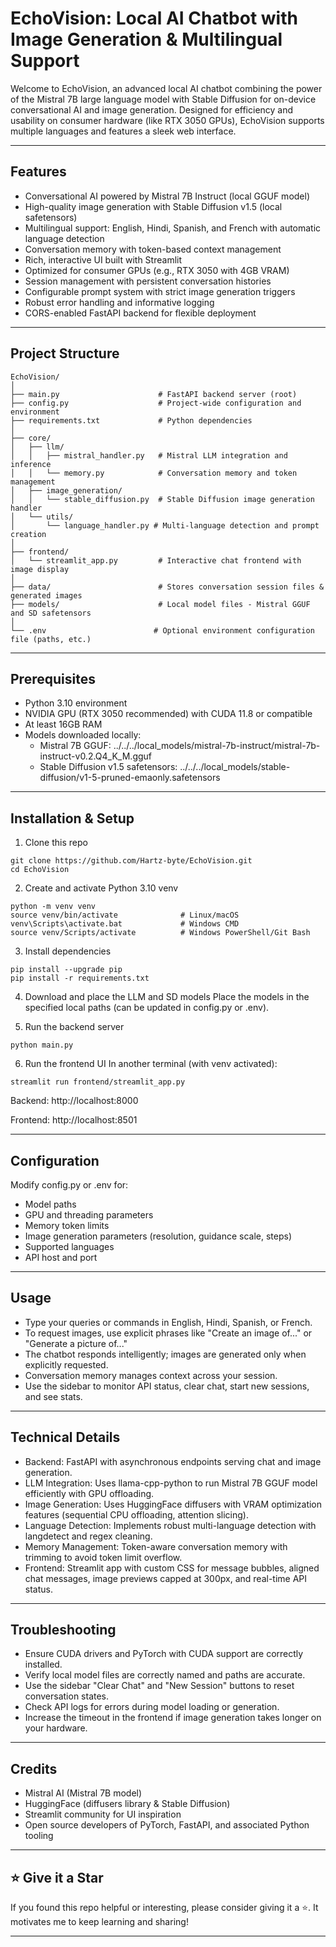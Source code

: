 # EchoVision: Local AI Chatbot with Image Generation & Multilingual Support
Welcome to EchoVision, an advanced local AI chatbot combining the power of the Mistral 7B large language model with Stable Diffusion for on-device conversational AI and image generation. Designed for efficiency and usability on consumer hardware (like RTX 3050 GPUs), EchoVision supports multiple languages and features a sleek web interface.

---

## Features
- Conversational AI powered by Mistral 7B Instruct (local GGUF model)
- High-quality image generation with Stable Diffusion v1.5 (local safetensors)
- Multilingual support: English, Hindi, Spanish, and French with automatic language detection
- Conversation memory with token-based context management
- Rich, interactive UI built with Streamlit
- Optimized for consumer GPUs (e.g., RTX 3050 with 4GB VRAM)
- Session management with persistent conversation histories
- Configurable prompt system with strict image generation triggers
- Robust error handling and informative logging
- CORS-enabled FastAPI backend for flexible deployment

---

## Project Structure
```
EchoVision/
│
├── main.py                      # FastAPI backend server (root)
├── config.py                    # Project-wide configuration and environment
├── requirements.txt             # Python dependencies
│
├── core/
│   ├── llm/
│   │   ├── mistral_handler.py   # Mistral LLM integration and inference
│   │   └── memory.py            # Conversation memory and token management
│   ├── image_generation/
│   │   └── stable_diffusion.py  # Stable Diffusion image generation handler
│   └── utils/
│       └── language_handler.py # Multi-language detection and prompt creation
│
├── frontend/
│   └── streamlit_app.py         # Interactive chat frontend with image display
│
├── data/                        # Stores conversation session files & generated images
├── models/                      # Local model files - Mistral GGUF and SD safetensors
│
└── .env                        # Optional environment configuration file (paths, etc.)
```

---

## Prerequisites
- Python 3.10 environment
- NVIDIA GPU (RTX 3050 recommended) with CUDA 11.8 or compatible
- At least 16GB RAM
- Models downloaded locally:
  - Mistral 7B GGUF: ../../../local_models/mistral-7b-instruct/mistral-7b-instruct-v0.2.Q4_K_M.gguf
  - Stable Diffusion v1.5 safetensors: ../../../local_models/stable-diffusion/v1-5-pruned-emaonly.safetensors

---

## Installation & Setup
1. Clone this repo
```
git clone https://github.com/Hartz-byte/EchoVision.git
cd EchoVision
```

2. Create and activate Python 3.10 venv
```
python -m venv venv
source venv/bin/activate              # Linux/macOS
venv\Scripts\activate.bat             # Windows CMD
source venv/Scripts/activate          # Windows PowerShell/Git Bash
```

3. Install dependencies
```
pip install --upgrade pip
pip install -r requirements.txt
```

4. Download and place the LLM and SD models
Place the models in the specified local paths (can be updated in config.py or .env).

5. Run the backend server
```
python main.py
```

6. Run the frontend UI
In another terminal (with venv activated):
```
streamlit run frontend/streamlit_app.py
```
Backend: http://localhost:8000

Frontend: http://localhost:8501

---

## Configuration
Modify config.py or .env for:
- Model paths
- GPU and threading parameters
- Memory token limits
- Image generation parameters (resolution, guidance scale, steps)
- Supported languages
- API host and port

---

## Usage
- Type your queries or commands in English, Hindi, Spanish, or French.
- To request images, use explicit phrases like "Create an image of..." or "Generate a picture of..."
- The chatbot responds intelligently; images are generated only when explicitly requested.
- Conversation memory manages context across your session.
- Use the sidebar to monitor API status, clear chat, start new sessions, and see stats.

---

## Technical Details
- Backend: FastAPI with asynchronous endpoints serving chat and image generation.
- LLM Integration: Uses llama-cpp-python to run Mistral 7B GGUF model efficiently with GPU offloading.
- Image Generation: Uses HuggingFace diffusers with VRAM optimization features (sequential CPU offloading, attention slicing).
- Language Detection: Implements robust multi-language detection with langdetect and regex cleaning.
- Memory Management: Token-aware conversation memory with trimming to avoid token limit overflow.
- Frontend: Streamlit app with custom CSS for message bubbles, aligned chat messages, image previews capped at 300px, and real-time API status.

---

## Troubleshooting
- Ensure CUDA drivers and PyTorch with CUDA support are correctly installed.
- Verify local model files are correctly named and paths are accurate.
- Use the sidebar "Clear Chat" and "New Session" buttons to reset conversation states.
- Check API logs for errors during model loading or generation.
- Increase the timeout in the frontend if image generation takes longer on your hardware.

---

## Credits
- Mistral AI (Mistral 7B model)
- HuggingFace (diffusers library & Stable Diffusion)
- Streamlit community for UI inspiration
- Open source developers of PyTorch, FastAPI, and associated Python tooling

---

## ⭐️ Give it a Star
If you found this repo helpful or interesting, please consider giving it a ⭐️. It motivates me to keep learning and sharing!

---
